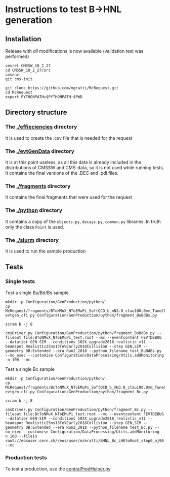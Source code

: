 # Instructions to test B->HNL generation

## Installation
Release with *all* modifications is now available (validation test was performed)
```
cmsrel CMSSW_10_2_27
cd CMSSW_10_2_27/src
cmsenv
git cms-init

git clone https://github.com/mgratti/McRequest.git 
cd McRequest
export PYTHONPATH=$PYTHONPATH:$PWD
```

## Directory structure

### The [./effieciencies](./efficiencies) directory
It is used to create the .csv file that is needed for the request

### The [./evtGenData](./evtGenData) directory
It is at this point useless, as all this data is already included in the distributions of CMSSW and CMS-data, so it is not used while running tests.
It contains the final versions of the .DEC and .pdl files.

### The [./fragments](./fragments) directory
It contains the final fragments that were used for the request

### The [./python](./python) directory
It contains a copy of the `objects.py`, `decays.py`, `common.py` libraries.
In truth only the class `Point` is used.

### The [./slurm](./slurm) directory
It is used to run the sample production


## Tests

### Single tests
Test a single Bu/Bd/Bs sample
```
mkdir -p Configuration/GenProduction/python/.
cp McRequest/fragments/BToNMuX_NToEMuPi_SoftQCD_b_mN3.0_ctau100.0mm_TuneCP5_13TeV_pythia8-evtgen_cfi.py Configuration/GenProduction/python/fragment_BuBdBs.py

scram b -j 8

cmsDriver.py Configuration/GenProduction/python/fragment_BuBdBs.py --fileout file:BToNMuX_NToEMuPi_test.root --mc --eventcontent FEVTDEBUG --datatier GEN-SIM --conditions 102X_upgrade2018_realistic_v11 --beamspot Realistic25ns13TeVEarly2018Collision --step GEN,SIM --geometry DB:Extended --era Run2_2018 --python_filename test_BuBdBs.py --no_exec --customise Configuration/DataProcessing/Utils.addMonitoring -n 100 --mc
```

Test a single Bc sample
```
mkdir -p Configuration/GenProduction/python/.
cp McRequest/fragments/BcToNMuX_NToEMuPi_SoftQCD_b_mN3.0_ctau100.0mm_TuneCP5_13TeV_pythia8-evtgen_cfi.py Configuration/GenProduction/python/fragment_Bc.py

scram b -j 8

cmsDriver.py Configuration/GenProduction/python/fragment_Bc.py --fileout file:BcToNMuX_NToEMuPi_test.root --mc --eventcontent FEVTDEBUG --datatier GEN-SIM --conditions 102X_upgrade2018_realistic_v11 --beamspot Realistic25ns13TeVEarly2018Collision --step GEN,SIM --geometry DB:Extended --era Run2_2018 --python_filename test_Bc.py --no_exec --customise Configuration/DataProcessing/Utils.addMonitoring -n 100 --filein  root://eosuser.cern.ch//eos/user/m/mratti/BHNL_Bc_LHEtoRoot_step0_nj90.root --mc
```

### Production tests
To test a production, use the [centralProdHelper.py](./slurm/centralProdHelper.py)








